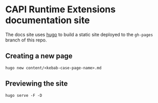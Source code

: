 <!--
 Copyright 2023 D2iQ, Inc. All rights reserved.
 SPDX-License-Identifier: Apache-2.0
-->

# CAPI Runtime Extensions documentation site

The docs site uses [hugo](https://gohugo.io/) to build a static site deployed to the `gh-pages` branch of this repo.

## Creating a new page

`hugo new content/<kebab-case-page-name>.md`

## Previewing the site

`hugo serve -F -D`
